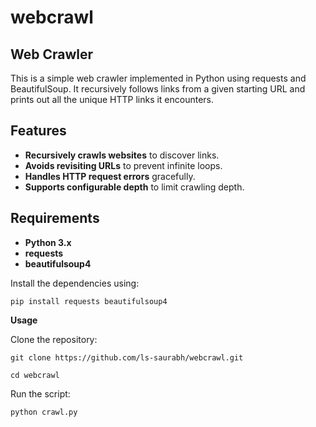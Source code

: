 # webcrawl

## Web Crawler

This is a simple web crawler implemented in Python using requests and BeautifulSoup. It recursively follows links from a given starting URL and prints out all the unique HTTP links it encounters.

## Features

- **Recursively crawls websites** to discover links.
- **Avoids revisiting URLs** to prevent infinite loops.
- **Handles HTTP request errors** gracefully.
- **Supports configurable depth** to limit crawling depth.

## Requirements

- **Python 3.x**
- **requests**
- **beautifulsoup4**


Install the dependencies using:

```
pip install requests beautifulsoup4
```

**Usage**

Clone the repository:
```
git clone https://github.com/ls-saurabh/webcrawl.git
```

```
cd webcrawl
```

Run the script:
 ```
python crawl.py
```
